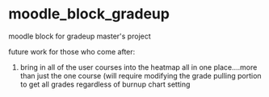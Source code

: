 # moodle_block_gradeup
moodle block for gradeup master's project


future work for those who come after:
1) bring in all of the user courses into the heatmap all in one place....more than just the one course (will require modifying the grade pulling portion to get all grades regardless of burnup chart setting

